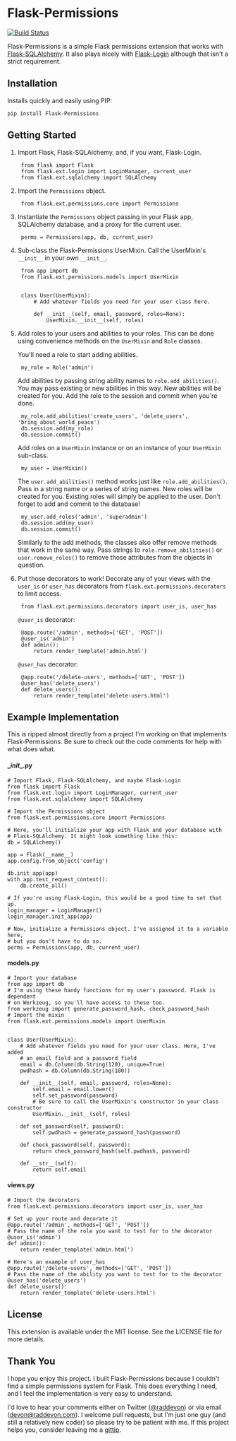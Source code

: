 # Flask-Permissions

[![Build Status](https://travis-ci.org/raddevon/flask-permissions.png?branch=master)](https://travis-ci.org/raddevon/flask-permissions)

Flask-Permissions is a simple Flask permissions extension that works with [Flask-SQLAlchemy](https://github.com/mitsuhiko/flask-sqlalchemy). It also plays nicely with [Flask-Login](https://github.com/maxcountryman/flask-login) although that isn't a strict requirement.

## Installation

Installs quickly and easily using PIP:

    pip install Flask-Permissions

## Getting Started

1. Import Flask, Flask-SQLAlchemy, and, if you want, Flask-Login.

        from flask import Flask
        from flask.ext.login import LoginManager, current_user
        from flask.ext.sqlalchemy import SQLAlchemy

2. Import the `Permissions` object.

        from flask.ext.permissions.core import Permissions

3. Instantiate the `Permissions` object passing in your Flask app, SQLAlchemy database, and a proxy for the current user.

        perms = Permissions(app, db, current_user)

4. Sub-class the Flask-Permissions UserMixin. Call the UserMixin's `__init__` in your own `__init__`.

        from app import db
        from flask.ext.permissions.models import UserMixin


        class User(UserMixin):
            # Add whatever fields you need for your user class here.

            def __init__(self, email, password, roles=None):
                UserMixin.__init__(self, roles)

5. Add roles to your users and abilities to your roles. This can be done using convenience methods on the `UserMixin` and `Role` classes.

    You'll need a role to start adding abilities.

        my_role = Role('admin')

    Add abilities by passing string ability names to `role.add_abilities()`. You may pass existing or new abilities in this way. New abilities will be created for you. Add the role to the session and commit when you're done.

        my_role.add_abilities('create_users', 'delete_users', 'bring_about_world_peace')
        db.session.add(my_role)
        db.session.commit()

    Add roles on a `UserMixin` instance or on an instance of your `UserMixin` sub-class.

        my_user = UserMixin()

    The `user.add_abilities()` method works just like `role.add_abilities()`. Pass in a string name or a series of string names. New roles will be created for you. Existing roles will simply be applied to the user. Don't forget to add and commit to the database!

        my_user.add_roles('admin', 'superadmin')
        db.session.add(my_user)
        db.session.commit()

    Similarly to the add methods, the classes also offer remove methods that work in the same way. Pass strings to `role.remove_abilities()` or `user.remove_roles()` to remove those attributes from the objects in question.

6. Put those decorators to work! Decorate any of your views with the `user_is` or `user_has` decorators from `flask.ext.permissions.decorators` to limit access.

        from flask.ext.permissions.decorators import user_is, user_has

    `@user_is` decorator:

        @app.route('/admin', methods=['GET', 'POST'])
        @user_is('admin')
        def admin():
            return render_template('admin.html')

    `@user_has` decorator:

        @app.route('/delete-users', methods=['GET', 'POST'])
        @user_has('delete_users')
        def delete_users():
            return render_template('delete-users.html')

## Example Implementation

This is ripped almost directly from a project I'm working on that implements Flask-Permissions. Be sure to check out the code comments for help with what does what.

#### \__init__.py

    # Import Flask, Flask-SQLAlchemy, and maybe Flask-Login
    from flask import Flask
    from flask.ext.login import LoginManager, current_user
    from flask.ext.sqlalchemy import SQLAlchemy

    # Import the Permissions object
    from flask.ext.permissions.core import Permissions

    # Here, you'll initialize your app with Flask and your database with
    # Flask-SQLAlchemy. It might look something like this:
    db = SQLAlchemy()

    app = Flask(__name__)
    app.config.from_object('config')

    db.init_app(app)
    with app.test_request_context():
        db.create_all()

    # If you're using Flask-Login, this would be a good time to set that up.
    login_manager = LoginManager()
    login_manager.init_app(app)

    # Now, initialize a Permissions object. I've assigned it to a variable here,
    # but you don't have to do so.
    perms = Permissions(app, db, current_user)

#### models.py

    # Import your database
    from app import db
    # I'm using these handy functions for my user's password. Flask is dependent
    # on Werkzeug, so you'll have access to these too.
    from werkzeug import generate_password_hash, check_password_hash
    # Import the mixin
    from flask.ext.permissions.models import UserMixin


    class User(UserMixin):
        # Add whatever fields you need for your user class. Here, I've added
        # an email field and a password field
        email = db.Column(db.String(120), unique=True)
        pwdhash = db.Column(db.String(100))

        def __init__(self, email, password, roles=None):
            self.email = email.lower()
            self.set_password(password)
            # Be sure to call the UserMixin's constructor in your class constructor
            UserMixin.__init__(self, roles)

        def set_password(self, password):
            self.pwdhash = generate_password_hash(password)

        def check_password(self, password):
            return check_password_hash(self.pwdhash, password)

        def __str__(self):
            return self.email

#### views.py

    # Import the decorators
    from flask.ext.permissions.decorators import user_is, user_has

    # Set up your route and decorate it
    @app.route('/admin', methods=['GET', 'POST'])
    # Pass the name of the role you want to test for to the decorator
    @user_is('admin')
    def admin():
        return render_template('admin.html')

    # Here's an example of user_has
    @app.route('/delete-users', methods=['GET', 'POST'])
    # Pass the name of the ability you want to test for to the decorator
    @user_has('delete_users')
    def delete_users():
        return render_template('delete-users.html')

## License

This extension is available under the MIT license. See the LICENSE file for more details.

## Thank You

I hope you enjoy this project. I built Flask-Permissions because I couldn't find a simple permissions system for Flask. This does everything I need, and I feel the implementation is very easy to understand.

I'd love to hear your comments either on Twitter ([@raddevon](http://twitter.com/raddevon/)) or via email ([devon@raddevon.com](mailto:devon@raddevon.com)). I welcome pull requests, but I'm just one guy (and still a relatively new coder) so please try to be patient with me. If this project helps you, consider leaving me a [gittip](https://www.gittip.com/raddevon/).
